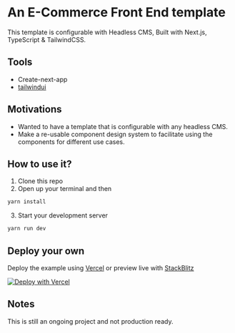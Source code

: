 # An E-Commerce Front End template

This template is configurable with Headless CMS, Built with Next.js, TypeScript & TailwindCSS.

## Tools

* Create-next-app
* [tailwindui](https://tailwindui.com/)

## Motivations

* Wanted to have a template that is configurable with any headless CMS.
* Make a re-usable component design system to facilitate using the components for different use cases.

## How to use it?

1. Clone this repo
2. Open up your terminal and then 
```bash
yarn install
```
3. Start your development server
```bash
yarn run dev
```

## Deploy your own

Deploy the example using [Vercel](https://vercel.com?utm_source=github&utm_medium=readme&utm_campaign=next-example) or preview live with [StackBlitz](https://stackblitz.com/github/vercel/next.js/tree/canary/examples/with-typescript)

[![Deploy with Vercel](https://vercel.com/button)](https://vercel.com/new/git/external?repository-url=https://github.com/vercel/next.js/tree/canary/examples/with-typescript&project-name=with-typescript&repository-name=with-typescript)

## Notes

This is still an ongoing project and not production ready.
